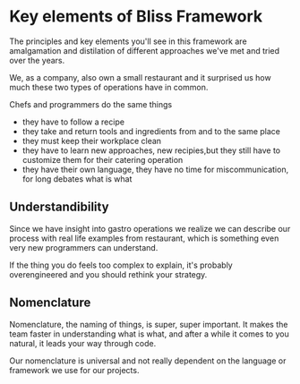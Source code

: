 # Key elements of Bliss Framework

The principles and key elements you'll see in this framework are amalgamation and distilation of different approaches we've met and tried over the years.

We, as a company, also own a small restaurant and it surprised us how much these two types of operations have in common. 

Chefs and programmers do the same things

- they have to follow a recipe
- they take and return tools and ingredients from and to the same place
- they must keep their workplace clean
- they have to learn new approaches, new recipies,but they still have to customize them for their catering operation
- they have their own language, they have no time for miscommunication, for long debates what is what

## Understandibility

Since we have insight into gastro operations we realize we can describe our process with real life examples from restaurant, which is something even very new programmers can understand.

If the thing you do feels too complex to explain, it's probably overengineered and you should rethink your strategy.

## Nomenclature

Nomenclature, the naming of things, is super, super important. 
It makes the team faster in understanding what is what, and after a while it comes to you natural, it leads your way through code.

Our nomenclature is universal and not really dependent on the language or framework we use for our projects.


